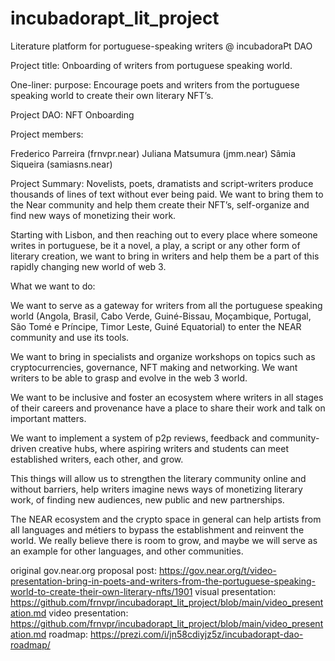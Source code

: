 # incubadorapt_lit_project
Literature platform for portuguese-speaking writers @ incubadoraPt DAO


Project title: Onboarding of writers from portuguese speaking world.

One-liner: purpose: Encourage poets and writers from the portuguese speaking world to create their own literary NFT’s.

Project DAO: NFT Onboarding

Project members:

Frederico Parreira (frnvpr.near)
Juliana Matsumura (jmm.near)
Sâmia Siqueira (samiasns.near)

Project Summary: Novelists, poets, dramatists and script-writers produce thousands of lines of text without ever being paid. We want to bring them to the Near community and help them create their NFT’s, self-organize and find new ways of monetizing their work.

Starting with Lisbon, and then reaching out to every place where someone writes in portuguese, be it a novel, a play, a script or any other form of literary creation, we want to bring in writers and help them be a part of this rapidly changing new world of web 3.

What we want to do:

We want to serve as a gateway for writers from all the portuguese speaking world (Angola, Brasil, Cabo Verde, Guiné-Bissau, Moçambique, Portugal, São Tomé e Príncipe, Timor Leste, Guiné Equatorial) to enter the NEAR community and use its tools.

We want to bring in specialists and organize workshops on topics such as cryptocurrencies, governance, NFT making and networking. We want writers to be able to grasp and evolve in the web 3 world.

We want to be inclusive and foster an ecosystem where writers in all stages of their careers and provenance have a place to share their work and talk on important matters.

We want to implement a system of p2p reviews, feedback and community-driven creative hubs, where aspiring writers and students can meet established writers, each other, and grow.

This things will allow us to strengthen the literary community online and without barriers, help writers imagine news ways of monetizing literary work, of finding new audiences, new public and new partnerships.

The NEAR ecosystem and the crypto space in general can help artists from all languages and métiers to bypass the establishment and reinvent the world. We really believe there is room to grow, and maybe we will serve as an example for other languages, and other communities.


original gov.near.org proposal post: https://gov.near.org/t/video-presentation-bring-in-poets-and-writers-from-the-portuguese-speaking-world-to-create-their-own-literary-nfts/1901
visual presentation: https://github.com/frnvpr/incubadorapt_lit_project/blob/main/video_presentation.md
video presentation: https://github.com/frnvpr/incubadorapt_lit_project/blob/main/video_presentation.md
roadmap: https://prezi.com/i/jn58cdiyjz5z/incubadorapt-dao-roadmap/

